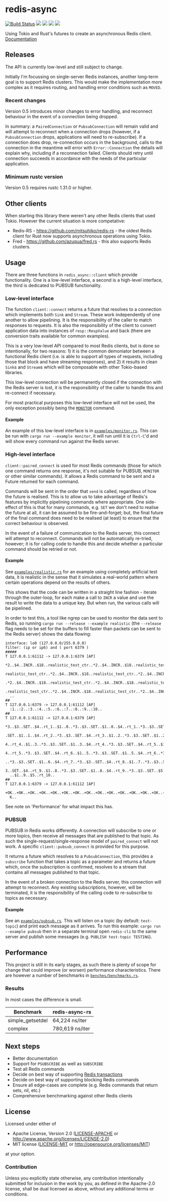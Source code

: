 # redis-async

[![Build Status](https://travis-ci.org/benashford/redis-async-rs.svg?branch=master)](https://travis-ci.org/benashford/redis-async-rs)
[![](http://meritbadge.herokuapp.com/redis-async)](https://crates.io/crates/redis-async)
[![](https://img.shields.io/crates/d/redis-async.svg)](https://crates.io/crates/redis-async)
[![](https://img.shields.io/crates/dv/redis-async.svg)](https://crates.io/crates/redis-async)
[![](https://docs.rs/redis-async/badge.svg)](https://docs.rs/redis-async/)

Using Tokio and Rust's futures to create an asynchronous Redis client. [Documentation](https://docs.rs/redis-async/)

## Releases

The API is currently low-level and still subject to change.

Initially I'm focussing on single-server Redis instances, another long-term goal is to support Redis clusters. This would make the implementation more complex as it requires routing, and handling error conditions such as `MOVED`.

### Recent changes

Version 0.5 introduces minor changes to error handling, and reconnect behaviour in the event of a connection being dropped.

In summary: a `PairedConnection` or `PubsubConnection` will remain valid and will attempt to reconnect when a connection drops (however, if a `PubsubConnection` drops, applications will need to re-subscribe). If a connection does drop, re-connection occurs in the background, calls to the connection in the meantime will error with `Error::Connection` the details will explain why, including if a reconnection failed. Clients should retry until connection succeeds in accordance with the needs of the particular application.

### Minimum rustc version

Version 0.5 requires rustc 1.31.0 or higher.

## Other clients

When starting this library there weren't any other Redis clients that used Tokio. However the current situation is more competative:

- Redis-RS - https://github.com/mitsuhiko/redis-rs - the oldest Redis client for Rust now supports asynchronous operations using Tokio.
- Fred - https://github.com/azuqua/fred.rs - this also supports Redis clusters.

## Usage

There are three functions in `redis_async::client` which provide functionality. One is a low-level interface, a second is a high-level interface, the third is dedicated to PUBSUB functionality.

### Low-level interface

The function `client::connect` returns a future that resolves to a connection which implements both `Sink` and `Stream`. These work independently of one another to allow pipelining. It is the responsibility of the caller to match responses to requests. It is also the responsibility of the client to convert application data into instances of `resp::RespValue` and back (there are conversion traits available for common examples).

This is a very low-level API compared to most Redis clients, but is done so intentionally, for two reasons: 1) it is the common demoniator between a functional Redis client (i.e. is able to support all types of requests, including those that block and have streaming responses), and 2) it results in clean `Sink`s and `Stream`s which will be composable with other Tokio-based libraries.

This low-level connection will be permanently closed if the connection with the Redis server is lost, it is the responsibility of the caller to handle this and re-connect if necessary.

For most practical purposes this low-level interface will not be used, the only exception possibly being the [`MONITOR`](https://redis.io/commands/monitor) command.

#### Example

An example of this low-level interface is in [`examples/monitor.rs`](examples/monitor.rs). This can be run with `cargo run --example monitor`, it will run until it is `Ctrl-C`'d and will show every command run against the Redis server.

### High-level interface

`client::paired_connect` is used for most Redis commands (those for which one command returns one response, it's not suitable for PUBSUB, `MONITOR` or other similar commands). It allows a Redis command to be sent and a Future returned for each command.

Commands will be sent in the order that `send` is called, regardless of how the future is realised. This is to allow us to take advantage of Redis's features by implicitly pipelining commands where appropriate. One side-effect of this is that for many commands, e.g. `SET` we don't need to realise the future at all, it can be assumed to be fire-and-forget; but, the final future of the final command does need to be realised (at least) to ensure that the correct behaviour is observed.

In the event of a failure of communication to the Redis server, this connect will attempt to reconnect. Commands will not be automatically re-tried, however; it is for calling code to handle this and decide whether a particular command should be retried or not.

#### Example

See [`examples/realistic.rs`](examples/realistic.rs) for an example using completely artificial test data, it is realistic in the sense that it simulates a real-world pattern where certain operations depend on the results of others.

This shows that the code can be written in a straight line fashion - iterate through the outer-loop, for each make a call to `INCR` a value and use the result to write the data to a unique key. But when run, the various calls will be pipelined.

In order to test this, a tool like ngrep can be used to monitor the data sent to Redis, so running `cargo run --release --example realistic` (the `--release` flag needs to be set for the buffers to fill faster than packets can be sent to the Redis server) shows the data flowing:

```
interface: lo0 (127.0.0.0/255.0.0.0)
filter: (ip or ip6) and ( port 6379 )
#####
T 127.0.0.1:61112 -> 127.0.0.1:6379 [AP]
  *2..$4..INCR..$18..realistic_test_ctr..*2..$4..INCR..$18..realistic_test_ctr..*2..$4..INCR..$18..
  realistic_test_ctr..*2..$4..INCR..$18..realistic_test_ctr..*2..$4..INCR..$18..realistic_test_ctr.
  .*2..$4..INCR..$18..realistic_test_ctr..*2..$4..INCR..$18..realistic_test_ctr..*2..$4..INCR..$18.
  .realistic_test_ctr..*2..$4..INCR..$18..realistic_test_ctr..*2..$4..INCR..$18..realistic_test_ctr
  ..
##
T 127.0.0.1:6379 -> 127.0.0.1:61112 [AP]
  :1..:2..:3..:4..:5..:6..:7..:8..:9..:10..
##
T 127.0.0.1:61112 -> 127.0.0.1:6379 [AP]
  *3..$3..SET..$4..rt_1..$1..0..*3..$3..SET..$1..0..$4..rt_1..*3..$3..SET..$4..rt_2..$1..1..*3..$3.
  .SET..$1..1..$4..rt_2..*3..$3..SET..$4..rt_3..$1..2..*3..$3..SET..$1..2..$4..rt_3..*3..$3..SET..$
  4..rt_4..$1..3..*3..$3..SET..$1..3..$4..rt_4..*3..$3..SET..$4..rt_5..$1..4..*3..$3..SET..$1..4..$
  4..rt_5..*3..$3..SET..$4..rt_6..$1..5..*3..$3..SET..$1..5..$4..rt_6..*3..$3..SET..$4..rt_7..$1..6
  ..*3..$3..SET..$1..6..$4..rt_7..*3..$3..SET..$4..rt_8..$1..7..*3..$3..SET..$1..7..$4..rt_8..*3..$
  3..SET..$4..rt_9..$1..8..*3..$3..SET..$1..8..$4..rt_9..*3..$3..SET..$5..rt_10..$1..9..*3..$3..SET
  ..$1..9..$5..rt_10..
##
T 127.0.0.1:6379 -> 127.0.0.1:61112 [AP]
  +OK..+OK..+OK..+OK..+OK..+OK..+OK..+OK..+OK..+OK..+OK..+OK..+OK..+OK..+OK..+OK..+OK..+OK..+OK..+O
  K..
```

See note on 'Performance' for what impact this has.

### PUBSUB

PUBSUB in Redis works differently. A connection will subscribe to one or more topics, then receive all messages that are published to that topic. As such the single-request/single-response model of `paired_connect` will not work. A specific `client::pubsub_connect` is provided for this purpose.

It returns a future which resolves to a `PubsubConnection`, this provides a `subscribe` function that takes a topic as a parameter and returns a future which, once the subscription is confirmed, resolves to a stream that contains all messages published to that topic.

In the event of a broken connection to the Redis server, this connection will attempt to reconnect. Any existing subscriptions, however, will be terminated, it is the responsibility of the calling code to re-subscribe to topics as necessary.

#### Example

See an [`examples/pubsub.rs`](examples/pubsub.rs). This will listen on a topic (by default: `test-topic`) and print each message as it arrives. To run this example: `cargo run --example pubsub` then in a separate terminal open `redis-cli` to the same server and publish some messages (e.g. `PUBLISH test-topic TESTING`).

## Performance

This project is still in its early stages, as such there is plenty of scope for change that could improve (or worsen) performance characteristics. There are however a number of benchmarks in [`benches/benchmarks.rs`](benches/benchmarks.rs).

### Results

In most cases the difference is small.

| Benchmark        | redis-async-rs  |
| ---------------- | --------------- |
| simple_getsetdel | 64,224 ns/iter  |
| complex          | 780,619 ns/iter |

## Next steps

- Better documentation
- Support for `PSUBSCRIBE` as well as `SUBSCRIBE`
- Test all Redis commands
- Decide on best way of supporting [Redis transactions](https://redis.io/topics/transactions)
- Decide on best way of supporting blocking Redis commands
- Ensure all edge-cases are complete (e.g. Redis commands that return sets, nil, etc.)
- Comprehensive benchmarking against other Redis clients

## License

Licensed under either of

- Apache License, Version 2.0 ([LICENSE-APACHE](LICENSE-APACHE) or http://www.apache.org/licenses/LICENSE-2.0)
- MIT license ([LICENSE-MIT](LICENSE-MIT) or http://opensource.org/licenses/MIT)

at your option.

### Contribution

Unless you explicitly state otherwise, any contribution intentionally submitted
for inclusion in the work by you, as defined in the Apache-2.0 license, shall be dual licensed as above, without any
additional terms or conditions.
